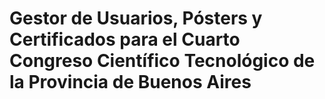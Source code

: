 # Gestor de Usuarios, Pósters y Certificados para el Cuarto Congreso Científico Tecnológico de la Provincia de Buenos Aires
